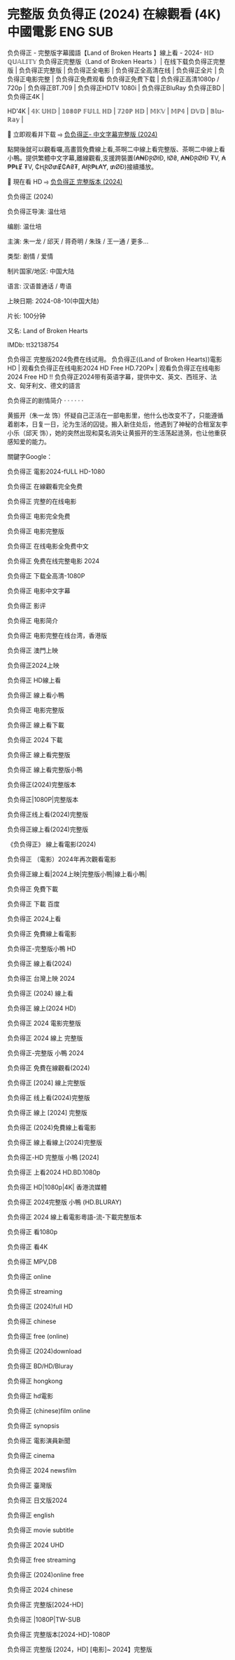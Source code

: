<h1>完整版 负负得正 (2024) 在線觀看 (4K) 中國電影 ENG SUB</h1>
负负得正 - 完整版字幕國語【Land of Broken Hearts 】線上看 - 2024- ℍ𝔻 ℚ𝕌𝔸𝕃𝕀𝕋𝕐
负负得正完整版（Land of Broken Hearts ）| 在线下载负负得正完整版 | 负负得正完整版 | 负负得正全电影 | 负负得正全高清在线 | 负负得正全片 | 负负得正电影完整 | 负负得正免费观看 负负得正免费下载 | 负负得正高清1080p / 720p | 负负得正BT.709 | 负负得正HDTV 1080i | 负负得正BluRay 负负得正BD | 负负得正4K |

HD'4K | 𝟜𝕂 𝕌ℍ𝔻 | 𝟙𝟘𝟠𝟘ℙ 𝔽𝕌𝕃𝕃 ℍ𝔻 | 𝟟𝟚𝟘ℙ ℍ𝔻 | 𝕄𝕂𝕍 | 𝕄ℙ𝟜 | 𝔻𝕍𝔻 | 𝔹𝕝𝕦-ℝ𝕒𝕪 |

🔗 立即观看并下载 ⥤ <a href="https://justwatch.my.id/zh/movie/1273207/land-of-broken-hearts" target="_blank">负负得正- 中文字幕完整版 (2024)</a>

點開後就可以觀看囉,高畫質免費線上看,茶啊二中線上看完整版、茶啊二中線上看小鴨。提供繁體中文字幕,離線觀看,支援跨裝置(₳₦ĐⱤØłĐ, łØ₴, ₳₦ĐⱤØłĐ ₮V, ₳₱₱ⱠɆ ₮V, ₵ⱧⱤØ₥Ɇ₵₳₴₮, ₳łⱤ₱Ⱡ₳Ɏ, ₥ØĐ)接續播放。

🔗 現在看 HD ⥤ <a href="https://justwatch.my.id/zh/movie/1273207/land-of-broken-hearts" target="_blank">负负得正 完整版本 (2024)</a>

负负得正 (2024)

负负得正导演: 温仕培

编剧: 温仕培

主演: 朱一龙 / 邱天 / 蒋奇明 / 朱珠 / 王一通 / 更多...

类型: 剧情 / 爱情

制片国家/地区: 中国大陆

语言: 汉语普通话 / 粤语

上映日期: 2024-08-10(中国大陆)

片长: 100分钟

又名: Land of Broken Hearts

IMDb: tt32138754

负负得正 完整版2024免费在线试用。 负负得正((Land of Broken Hearts))電影 HD | 观看负负得正在线电影2024 HD Free HD.720Px | 观看负负得正在线电影2024 Free HD !! 负负得正2024带有英语字幕，提供中文、英文、西班牙、法文、匈牙利文、德文的語言

负负得正的剧情简介 · · · · · ·

黄振开（朱一龙 饰）怀疑自己正活在一部电影里，他什么也改变不了，只能遵循着剧本，日复一日，沦为生活的囚徒。搬入新住处后，他遇到了神秘的合租室友李小乐（邱天 饰），她的突然出现和莫名消失让黄振开的生活荡起涟漪，也让他重获感知爱的能力。

關鍵字Google：

负负得正 電影2024-fULL HD-1080

负负得正 在線觀看完全免费

负负得正 完整的在线电影

负负得正 电影完全免费

负负得正 电影完整版

负负得正 在线电影全免费中文

负负得正 免费在线完整电影 2024

负负得正 下载全高清-1080P

负负得正 电影中文字幕

负负得正 影评

负负得正 电影简介

负负得正 电影完整在线台湾，香港版

负负得正 澳門上映

负负得正2024上映

负负得正 HD線上看

负负得正 線上看小鴨

负负得正 电影完整版

负负得正 線上看下載

负负得正 2024 下載

负负得正 線上看完整版

负负得正 線上看完整版小鴨

负负得正(2024)完整版本

负负得正|1080P|完整版本

负负得正线上看(2024)完整版

负负得正線上看(2024)完整版

《负负得正》 線上看電影(2024)

负负得正 （電影）2024年再次觀看電影

负负得正線上看|2024上映|完整版小鴨|線上看小鴨|

负负得正 免費下載

负负得正 下載 百度

负负得正 2024上看

负负得正 免費線上看電影

负负得正-完整版小鴨 HD

负负得正 線上看(2024)

负负得正 台灣上映 2024

负负得正 (2024) 線上看

负负得正 線上(2024 HD)

负负得正 2024 電影完整版

负负得正 2024 線上 完整版

负负得正-完整版 小鴨 2024

负负得正 免費在線觀看(2024)

负负得正 [2024] 線上完整版

负负得正 线上看(2024)完整版

负负得正 線上 [2024] 完整版

负负得正 (2024)免費線上看電影

负负得正 線上看線上(2024)完整版

负负得正-HD 完整版 小鴨 [2024]

负负得正 上看2024 HD.BD.1080p

负负得正 HD|1080p|4K| 香港流媒體

负负得正 2024完整版 小鴨 (HD.BLURAY)

负负得正 2024 線上看電影粵語-流-下載完整版本

负负得正 看1080p

负负得正 看4K

负负得正 MPV,DB

负负得正 online

负负得正 streaming

负负得正 (2024)full HD

负负得正 chinese

负负得正 free (online)

负负得正 (2024)download

负负得正 BD/HD/Bluray

负负得正 hongkong

负负得正 hd電影

负负得正 (chinese)film online

负负得正 synopsis

负负得正 電影演員新聞

负负得正 cinema

负负得正 2024 newsfilm

负负得正 臺灣版

负负得正 日文版2024

负负得正 english

负负得正 movie subtitle

负负得正 2024 UHD

负负得正 free streaming

负负得正 (2024)online free

负负得正 2024 chinese

负负得正 完整版[2024-HD]

负负得正 |1080P|TW-SUB

负负得正 完整版本[2024-HD]-1080P

负负得正 完整版 [2024，HD] [电影]~ 2024】完整版
